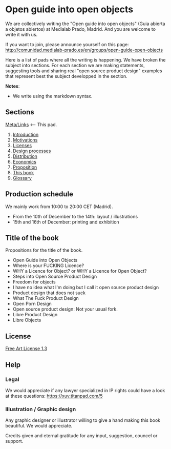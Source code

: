 Open guide into open objects
=====================

We are collectively writing the "Open guide into open objects" (Guia abierta a objetos abiertos) at Medialab Prado, Madrid. And you are welcome to write it with us.

If you want to join, please announce yourself on this page:
http://comunidad.medialab-prado.es/en/groups/open-guide-open-objects

Here is a list of pads where all the writing is happening. We have broken the subject into sections. For each section we are making statements, suggesting tools and sharing real "open source product design" examples that represent best the subject developped in the section.

**Notes**: 
 - We write using the markdown syntax.

Sections
-------------

[Meta/Links]( https://mathieugabiot.titanpad.com/39 ) <-- This pad.

1. [Introduction]( https://xuv.titanpad.com/2 )
2. [Motivations]( https://mathieugabiot.titanpad.com/32 )
3. [Licenses]( https://mathieugabiot.titanpad.com/31 )
4. [Design processes]( https://mathieugabiot.titanpad.com/35 )
5. [Distribution]( https://mathieugabiot.titanpad.com/33 )
6. [Economics]( https://mathieugabiot.titanpad.com/34 )
7. [Proposition]( https://mathieugabiot.titanpad.com/30 )
8. [This book]( https://xuv.titanpad.com/3 )
9. [Glossary]( https://xuv.titanpad.com/1 )


Production schedule
-----------------------------

We mainly work from 10:00 to 20:00 CET (Madrid).

 - From the 10th of December to the 14th: layout / illustrations
 - 15th and 16th of December: printing and exhibition

Title of the book
-----------------------
Propositions for the title of the book.

- Open Guide into Open Objects
- Where is your FUCKING Licence?
- WHY a Licence for Object? or WHY a Licence for Open Object?
- Steps into Open Source Product Design
- Freedom for objects
- I have no idea what I'm doing but I call it open source product design
- Product design that does not suck
- What The Fuck Product Design
- Open Porn Design
- Open source product design: Not your usual fork.
- Libre Product Design
- Libre Objects


License
-----------
[Free Art License 1.3](http://artlibre.org/licence/lal/en/ )

Help
------

### Legal
We would appreciate if any lawyer specialized in IP rights could have a look at these questions: https://xuv.titanpad.com/5 

### Illustration / Graphic design
Any graphic designer or illustrator willing to give a hand making this book beautiful. We would appreciate.

Credits given and eternal gratitude for any input, suggestion, councel or support.

